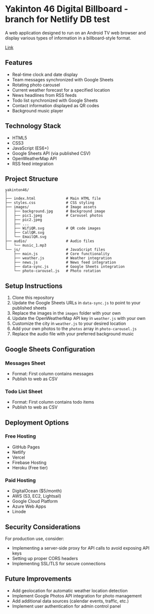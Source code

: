 # Yakinton 46 Digital Billboard - branch for Netlify DB test

A web application designed to run on an Android TV web browser and display various types of information in a billboard-style format.

[Link](https://tv-web-app-mu.vercel.app)

## Features

- Real-time clock and date display
- Team messages synchronized with Google Sheets
- Rotating photo carousel
- Current weather forecast for a specified location
- News headlines from RSS feeds
- Todo list synchronized with Google Sheets
- Contact information displayed as QR codes
- Background music player

## Technology Stack

- HTML5
- CSS3
- JavaScript (ES6+)
- Google Sheets API (via published CSV)
- OpenWeatherMap API
- RSS feed integration

## Project Structure

```
yakinton46/
│
├── index.html              # Main HTML file
├── styles.css              # CSS styling
├── images/                 # Image assets
│   ├── background.jpg      # Background image
│   ├── pic1.jpeg           # Carousel photos
│   ├── pic2.jpeg
│   ├── ...
│   ├── WifiQR.svg          # QR code images
│   ├── CallQR.svg
│   └── EmailQR.svg
├── audio/                  # Audio files
│   └── music_1.mp3
└── js/                     # JavaScript files
    ├── main.js             # Core functionality
    ├── weather.js          # Weather integration
    ├── news.js             # News feed integration
    ├── data-sync.js        # Google Sheets integration
    └── photo-carousel.js   # Photo rotation
```

## Setup Instructions

1. Clone this repository
2. Update the Google Sheets URLs in `data-sync.js` to point to your published sheets
3. Replace the images in the `images` folder with your own
4. Update the OpenWeatherMap API key in `weather.js` with your own
5. Customize the city in `weather.js` to your desired location
6. Add your own photos to the `photos` array in `photo-carousel.js`
7. Replace the audio file with your preferred background music

## Google Sheets Configuration

### Messages Sheet
- Format: First column contains messages
- Publish to web as CSV

### Todo List Sheet
- Format: First column contains todo items
- Publish to web as CSV

## Deployment Options

### Free Hosting
- GitHub Pages
- Netlify
- Vercel
- Firebase Hosting
- Heroku (Free tier)

### Paid Hosting
- DigitalOcean ($5/month)
- AWS (S3, EC2, Lightsail)
- Google Cloud Platform
- Azure Web Apps
- Linode

## Security Considerations

For production use, consider:
- Implementing a server-side proxy for API calls to avoid exposing API keys
- Setting up proper CORS headers
- Implementing SSL/TLS for secure connections

## Future Improvements

- Add geolocation for automatic weather location detection
- Implement Google Photos API integration for photo management
- Add additional data sources (calendar events, traffic, etc.)
- Implement user authentication for admin control panel
